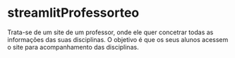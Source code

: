 # streamlitProfessorteo
Trata-se de um site de um professor, onde ele quer concetrar todas as informações das suas disciplinas. O objetivo é que os seus alunos acessem o site para acompanhamento das disciplinas. 
